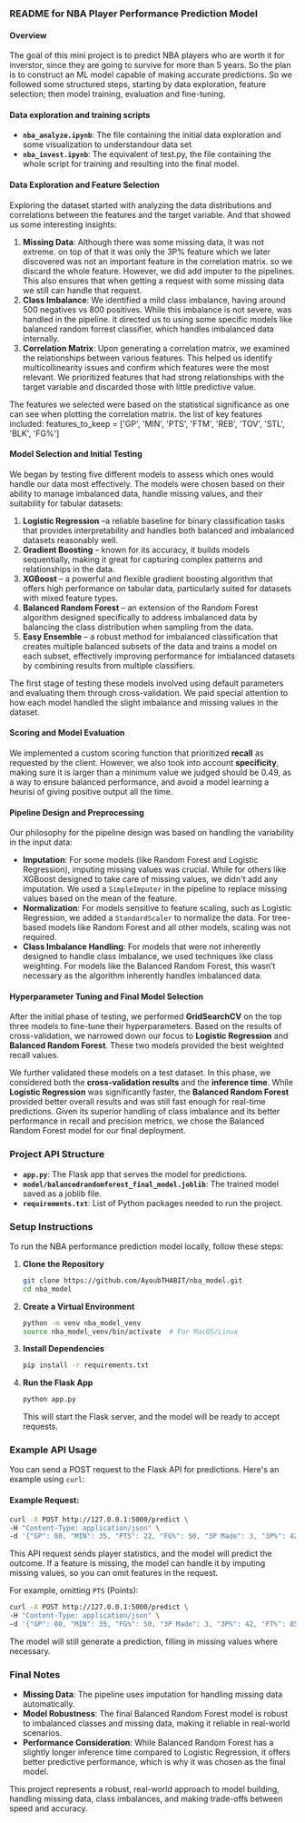 ### README for NBA Player Performance Prediction Model

#### Overview

The goal of this mini project is to predict NBA players who are worth it for inverstor, since they are going to survive for more than 5 years. So the plan is to construct an ML model capable of making accurate predictions. So we followed some structured steps, starting by data exploration, feature selection; then model training, evaluation and fine-tuning.

#### Data exploration and training scripts

- **`nba_analyze.ipynb`**: The file containing the initial data exploration and some visualization to understandour data set
- **`nba_invest.ipynb`**: The equivalent of test.py, the file containing the whole script for training and resulting into the final model.

#### Data Exploration and Feature Selection
Exploring the dataset started with analyzing the data distributions and correlations between the features and the target variable. And that showed us some interesting insights:
1. **Missing Data**: Although there was some missing data, it was not extreme. on top of that it was only the 3P% feature which we later discovered was not an important feature in the correlation matrix. so we discard the whole feature. However, we did add imputer to the pipelines. This also ensures that when getting a request with some missing data we still can handle that request.
2. **Class Imbalance**: We identified a mild class imbalance, having around 500 negatives vs 800 positives. While this imbalance is not severe, was handled in the pipeline. it directed us to using some specific models like balanced random forrest classifier, which handles imbalanced data internally.
3. **Correlation Matrix**: Upon generating a correlation matrix, we examined the relationships between various features. This helped us identify multicollinearity issues and confirm which features were the most relevant. We prioritized features that had strong relationships with the target variable and discarded those with little predictive value.

The features we selected were based on the statistical significance as one can see when plotting the correlation matrix. the list of key features included:
features_to_keep = ['GP', 'MIN', 'PTS', 'FTM', 'REB', 'TOV', 'STL', 'BLK', 'FG%']

#### Model Selection and Initial Testing

We began by testing five different models to assess which ones would handle our data most effectively. The models were chosen based on their ability to manage imbalanced data, handle missing values, and their suitability for tabular datasets:
1. **Logistic Regression** –a reliable baseline for binary classification tasks that provides interpretability and handles both balanced and imbalanced datasets reasonably well.
2. **Gradient Boosting** – known for its accuracy, it builds models sequentially, making it great for capturing complex patterns and relationships in the data.
3. **XGBoost** – a powerful and flexible gradient boosting algorithm that offers high performance on tabular data, particularly suited for datasets with mixed feature types.
4. **Balanced Random Forest** – an extension of the Random Forest algorithm designed specifically to address imbalanced data by balancing the class distribution when sampling from the data.
5. **Easy Ensemble** – a robust method for imbalanced classification that creates multiple balanced subsets of the data and trains a model on each subset, effectively improving performance for imbalanced datasets by combining results from multiple classifiers.

The first stage of testing these models involved using default parameters and evaluating them through cross-validation. We paid special attention to how each model handled the slight imbalance and missing values in the dataset.

#### Scoring and Model Evaluation

We implemented a custom scoring function that prioritized **recall** as requested by the client. However, we also took into account **specificity**, making sure it is larger than a minimum value we judged should be 0.49, as a way to ensure balanced performance, and avoid a model learning a heurisi of giving positive output all the time.

#### Pipeline Design and Preprocessing

Our philosophy for the pipeline design was based on handling the variability in the input data:
- **Imputation**: For some models (like Random Forest and Logistic Regression), imputing missing values was crucial. While for others like XGBoost designed to take care of missing values, we didn't add any imputation. We used a `SimpleImputer` in the pipeline to replace missing values based on the mean of the feature.
- **Normalization**: For models sensitive to feature scaling, such as Logistic Regression, we added a `StandardScaler` to normalize the data. For tree-based models like Random Forest and all other models, scaling was not required.
- **Class Imbalance Handling**: For models that were not inherently designed to handle class imbalance, we used techniques like class weighting. For models like the Balanced Random Forest, this wasn’t necessary as the algorithm inherently handles imbalanced data.

#### Hyperparameter Tuning and Final Model Selection

After the initial phase of testing, we performed **GridSearchCV** on the top three models to fine-tune their hyperparameters. Based on the results of cross-validation, we narrowed down our focus to **Logistic Regression** and **Balanced Random Forest**. These two models provided the best weighted recall values.

We further validated these models on a test dataset. In this phase, we considered both the **cross-validation results** and the **inference time**. While **Logistic Regression** was significantly faster, the **Balanced Random Forest** provided better overall results and was still fast enough for real-time predictions. Given its superior handling of class imbalance and its better performance in recall and precision metrics, we chose the Balanced Random Forest model for our final deployment.

### Project API Structure

- **`app.py`**: The Flask app that serves the model for predictions.
- **`model/balancedrandomforest_final_model.joblib`**: The trained model saved as a joblib file.
- **`requirements.txt`**: List of Python packages needed to run the project.

### Setup Instructions

To run the NBA performance prediction model locally, follow these steps:

1. **Clone the Repository**
   ```bash
   git clone https://github.com/AyoubTHABIT/nba_model.git
   cd nba_model
   ```

2. **Create a Virtual Environment**
   ```bash
   python -m venv nba_model_venv
   source nba_model_venv/bin/activate  # For MacOS/Linux
   ```

3. **Install Dependencies**
   ```bash
   pip install -r requirements.txt
   ```

4. **Run the Flask App**
   ```bash
   python app.py
   ```
   This will start the Flask server, and the model will be ready to accept requests.

### Example API Usage

You can send a POST request to the Flask API for predictions. Here's an example using `curl`:

#### Example Request:
```bash
curl -X POST http://127.0.0.1:5000/predict \
-H "Content-Type: application/json" \
-d '{"GP": 80, "MIN": 35, "PTS": 22, "FG%": 50, "3P Made": 3, "3P%": 42, "FT%": 85, "REB": 5, "AST": 7, "STL": 1, "BLK": 0.5, "TOV": 2}'
```

This API request sends player statistics, and the model will predict the outcome. If a feature is missing, the model can handle it by imputing missing values, so you can omit features in the request.

For example, omitting `PTS` (Points):
```bash
curl -X POST http://127.0.0.1:5000/predict \
-H "Content-Type: application/json" \
-d '{"GP": 80, "MIN": 35, "FG%": 50, "3P Made": 3, "3P%": 42, "FT%": 85, "REB": 5, "AST": 7, "STL": 1, "BLK": 0.5, "TOV": 2}'
```
The model will still generate a prediction, filling in missing values where necessary.

### Final Notes

- **Missing Data**: The pipeline uses imputation for handling missing data automatically.
- **Model Robustness**: The final Balanced Random Forest model is robust to imbalanced classes and missing data, making it reliable in real-world scenarios.
- **Performance Consideration**: While Balanced Random Forest has a slightly longer inference time compared to Logistic Regression, it offers better predictive performance, which is why it was chosen as the final model.

This project represents a robust, real-world approach to model building, handling missing data, class imbalances, and making trade-offs between speed and accuracy.

